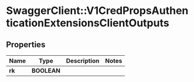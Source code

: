 # SwaggerClient::V1CredPropsAuthenticationExtensionsClientOutputs

## Properties
Name | Type | Description | Notes
------------ | ------------- | ------------- | -------------
**rk** | **BOOLEAN** |  | 

